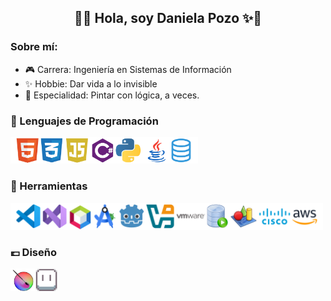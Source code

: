 <h2 align="center">🌸✨ Hola, soy Daniela Pozo ✨🌸</h2>

### Sobre mí:
<p align="left">
<ul>
  <li> 🎮 Carrera: Ingeniería en Sistemas de Información</li>
  <li> ✨ Hobbie: Dar vida a lo invisible</li>
  <li> 🌈 Especialidad: Pintar con lógica, a veces.</li>
</ul>


### ​🫧​​ Lenguajes de Programación
<p align="left">
<img src="./lenguajes.png" alt="Lenguajes" width="300"/>
</p>

### 👑 Herramientas
<p align="left">
<img src="./herramientas.png" alt="Herramientas" width="500"/>
</p>

### 💷​ Diseño
<p align="left">
<img src="./diseno.png" alt="Diseño" width="75"/>
</p>

